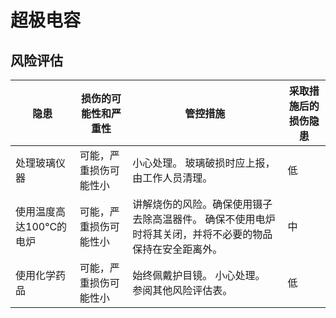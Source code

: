 # 超极电容

## 风险评估

| 隐患                    | 损伤的可能性和严重性   | 管控措施                                                     | 采取措施后的损伤隐患 |
| ----------------------- | ---------------------- | ------------------------------------------------------------ | -------------------- |
| 处理玻璃仪器            | 可能，严重损伤可能性小 | 小心处理。 玻璃破损时应上报，由工作人员清理。                | 低                   |
| 使用温度高达100°C的电炉 | 可能，严重损伤可能性小 | 讲解烧伤的风险。确保使用镊子去除高温器件。 确保不使用电炉时将其关闭，并将不必要的物品保持在安全距离外。 | 中                   |
| 使用化学药品            | 可能，严重损伤可能性小 | 始终佩戴护目镜。 小心处理。 参阅其他风险评估表。             | 低                   |


